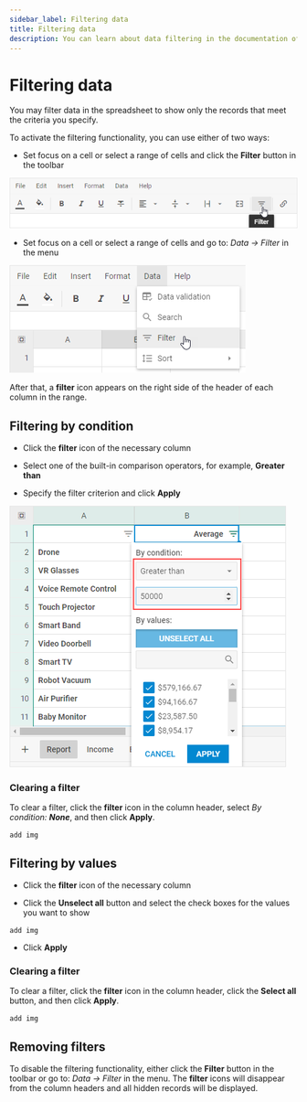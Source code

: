 ```yaml
---
sidebar_label: Filtering data
title: Filtering data
description: You can learn about data filtering in the documentation of the DHTMLX JavaScript Spreadsheet library. Browse developer guides and API reference, try out code examples and live demos, and download a free 30-day evaluation version of DHTMLX Spreadsheet.
---
```


# Filtering data

You may filter data in the spreadsheet to show only the records that meet the criteria you specify.

To activate the filtering functionality, you can use either of two ways:

- Set focus on a cell or select a range of cells and click the **Filter** button in the toolbar

![](assets/filter_button.png)

- Set focus on a cell or select a range of cells and go to: *Data -> Filter* in the menu

![](assets/filter_menu.png)

After that, a **filter** icon appears on the right side of the header of each column in the range. 

## Filtering by condition

- Click the **filter** icon of the necessary column

- Select one of the built-in comparison operators, for example, **Greater than**

- Specify the filter criterion and click **Apply**

![](assets/filter_by_condition.png)

### Clearing a filter

To clear a filter, click the **filter** icon in the column header, select _By condition: **None**_, and then click **Apply**.

```todo
add img
```

## Filtering by values

- Click the **filter** icon of the necessary column

- Click the **Unselect all** button and select the check boxes for the values you want to show

```todo
add img
```

- Click **Apply**

### Clearing a filter

To clear a filter, click the **filter** icon in the column header, click the **Select all** button, and then click **Apply**.

```todo
add img
```

## Removing filters

To disable the filtering functionality, either click the **Filter** button in the toolbar or go to: *Data -> Filter* in the menu. The **filter** icons will disappear from the column headers and all hidden records will be displayed.